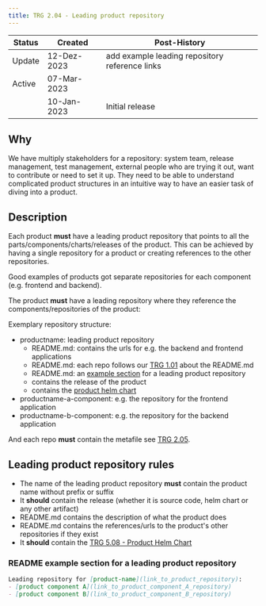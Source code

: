 ```yaml
---
title: TRG 2.04 - Leading product repository
---
```


| Status | Created     | Post-History                                   |
|--------|-------------|------------------------------------------------|
| Update | 12-Dez-2023 | add example leading repository reference links |
| Active | 07-Mar-2023 |                                                |
|        | 10-Jan-2023 | Initial release                                |

## Why

We have multiply stakeholders for a repository: system team, release management, test management, external people who are trying it out, want to contribute or need to set it up.
They need to be able to understand complicated product structures in an intuitive way to have an easier task of diving into a product.

## Description

Each product **must** have a leading product repository that points to all the parts/components/charts/releases of the product.
This can be achieved by having a single repository for a product or creating references to the other repositories.

Good examples of products got separate repositories for each component (e.g. frontend and backend).

The product **must** have a leading repository where they reference the components/repositories of the product:

Exemplary repository structure:

- productname: leading product repository
  - README.md: contains the urls for e.g. the backend and frontend applications
  - README.md: each repo follows our [TRG 1.01](../trg-1/trg-1-1.md) about the README.md
  - README.md: an [example section](#readme-example-section-for-a-leading-product-repository) for a leading product repository
  - contains the release of the product
  - contains the [product helm chart](../trg-5/trg-5-08)
- productname-a-component: e.g. the repository for the frontend application
- productname-b-component: e.g. the repository for the backend application

And each repo **must** contain the metafile see [TRG 2.05](../trg-2/trg-2-5.md).

## Leading product repository rules

- The name of the leading product repository **must** contain the product name without prefix or suffix
- It **should** contain the release (whether it is source code, helm chart or any other artifact)
- README.md contains the description of what the product does
- README.md contains the references/urls to the product's other repositories if they exist
- It **should** contain the [TRG 5.08 - Product Helm Chart](https://eclipse-tractusx.github.io/docs/release/trg-5/trg-5-08)

### README example section for a leading product repository

```markdown
Leading repository for [product-name](link_to_product_repository):
- [product component A](link_to_product_component_A_repository)
- [product component B](link_to_product_component_B_repository)
```
